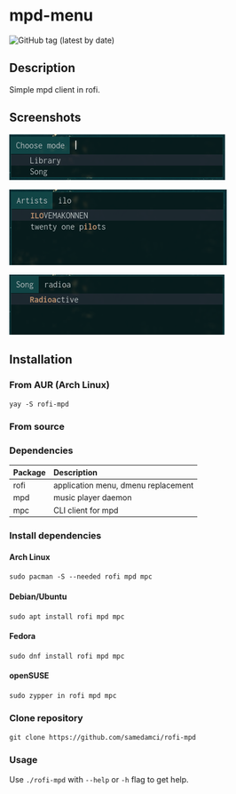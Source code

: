 # mpd-menu

![GitHub tag (latest by date)](https://img.shields.io/github/v/tag/samedamci/rofi-mpd?label=ver&logo=github&style=for-the-badge)

## Description
Simple mpd client in rofi.

## Screenshots
![scr1](./screenshot1.png)

![scr2](./screenshot2.png)

![scr3](./screenshot3.png)

## Installation
### From AUR (Arch Linux)
```shell
yay -S rofi-mpd
```

### From source
### Dependencies
Package | Description
:--- | :---
rofi | application menu, dmenu replacement
mpd | music player daemon
mpc | CLI client for mpd

### Install dependencies
#### Arch Linux
```
sudo pacman -S --needed rofi mpd mpc
```
#### Debian/Ubuntu
```
sudo apt install rofi mpd mpc
```
#### Fedora
```
sudo dnf install rofi mpd mpc
```
#### openSUSE
```
sudo zypper in rofi mpd mpc
```
### Clone repository
```
git clone https://github.com/samedamci/rofi-mpd
```

### Usage
Use `./rofi-mpd` with `--help` or `-h` flag to get help.
